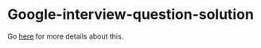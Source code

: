 # Google-interview-question-solution
Go [here](https://re.hashnode.dev/solving-a-former-google-interview-question) for more details about this.
